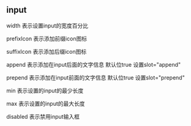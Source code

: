 ## input


width 表示设置input的宽度百分比

prefixIcon 表示添加前缀icon图标

suffixIcon 表示添加后缀icon图标

append 表示添加在input后面的文字信息 默认位true 设置slot="append"

prepend 表示添加在input前面的文字信息 默认位true 设置slot="prepend" 

min 表示设置的input的最少长度

max 表示设置的input的最大长度

disabled 表示禁用input输入框